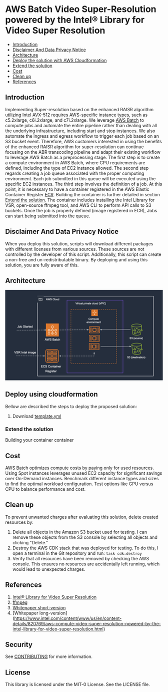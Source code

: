 # AWS Batch Video Super-Resolution powered by the Intel® Library for Video Super Resolution

<!--TOC-->

- [Introduction](#introduction)
- [Disclaimer And Data Privacy Notice](#disclaimer-and-data-privacy-notice)
- [Architecture](#architecture)
- [Deploy the solution with AWS Cloudformation](#deploy-using-cloudformation)
- [Extend the solution](#extend-the-solution)
- [Cost](#cost)
- [Clean up](#clean-up)
- [References](#References)

<!--TOC-->

## Introduction
Implementing Super-resolution based on the enhanced RAISR algorithm utilizing Intel AVX-512 requires AWS-specific instance types, such as c5.2xlarge, c6i.2xlarge, and c7i.2xlarge. We leverage [AWS Batch](https://aws.amazon.com/batch/) to compute jobs and automate the entire pipeline rather than dealing with all the underlying infrastructure, including start and stop instances. We also automate the ingress and egress workflow to trigger each job based on an S3 bucket event. Therefore,  AWS customers interested in using the benefits of the enhanced RAISR algorithm for super-resolution can continue focusing on the ABR transcoding pipeline and adapt their existing workflow to leverage AWS Batch as a preprocessing stage.
The first step is to create a compute environment in AWS Batch, where CPU requirements are defined, including the type of EC2 instance allowed. The second step regards creating a job queue associated with the proper computing environment. Each job submitted in this queue will be executed using the specific EC2 instances. The third step involves the definition of a job. At this point, it is necessary to have a container registered in the AWS Elastic Container Register [ECR](https://aws.amazon.com/ecs/). Building the container is further detailed in section [Extend the solution](#extend-the-solution). The container includes installing the Intel Library for VSR, open-source ffmpeg tool, and AWS CLI to perform API calls to S3 buckets. Once the job is properly defined (image registered in ECR), Jobs can start being submitted into the queue.

## Disclaimer And Data Privacy Notice

When you deploy this solution, scripts will download different packages with different licenses from various sources. These sources are not controlled by the developer of this script. Additionally, this script can create a non-free and un-redistributable binary. By deploying and using this solution, you are fully aware of this.

## Architecture


![Architecture](architecture.png)

## Deploy using cloudformation
Bellow are described the steps to deploy the proposed solution:
1. Download [template.yml](https://github.com/aws-samples/video-super-resolution-tool/blob/main/template.yml)
### Extend the solution 

Building your container container



## Cost

AWS Batch optimizes compute costs by paying only for used resources. Using Spot instances leverages unused EC2 capacity for significant savings over On-Demand instances. Benchmark different instance types and sizes to find the optimal workload configuration. Test options like GPU versus CPU to balance performance and cost.

## Clean up

To prevent unwanted charges after evaluating this solution, delete created resources by:

1. Delete all objects in the Amazon S3 bucket used for testing. I can remove these objects from the S3 console by selecting all objects and clicking "Delete."
2. Destroy the AWS CDK stack that was deployed for testing. To do this, I open a terminal in the Git repository and run: `task cdk:destroy`
3. Verify that all resources have been removed by checking the AWS console. This ensures no resources are accidentally left running, which would lead to unexpected charges.

## References
1. [Intel® Library for Video Super Resolution](https://github.com/OpenVisualCloud/Video-Super-Resolution-Library)
2. [ffmpeg](https://ffmpeg.org)
3. [Whitepaper short-version](https://dl.acm.org/doi/10.1145/3638036.3640290)
4. [Whitepaper long-version] (https://www.intel.com/content/www/us/en/content-details/820769/aws-compute-video-super-resolution-powered-by-the-intel-library-for-video-super-resolution.html)


## Security

See [CONTRIBUTING](CONTRIBUTING.md#security-issue-notifications) for more information.

## License

This library is licensed under the MIT-0 License. See the LICENSE file.

